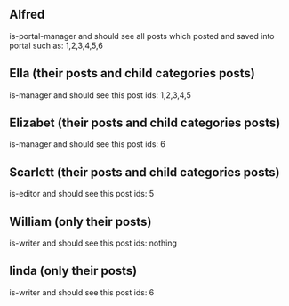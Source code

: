 ## Alfred

is-portal-manager and should see all posts which posted and saved into portal such as: 1,2,3,4,5,6


## Ella  (their posts and child categories posts)

is-manager and should see this post ids: 1,2,3,4,5


## Elizabet  (their posts and child categories posts)

is-manager and should see this post ids: 6


## Scarlett  (their posts and child categories posts)

is-editor and should see this post ids: 5


## William (only their posts)

is-writer and should see this post ids: nothing


## linda (only their posts)

is-writer and should see this post ids: 6

